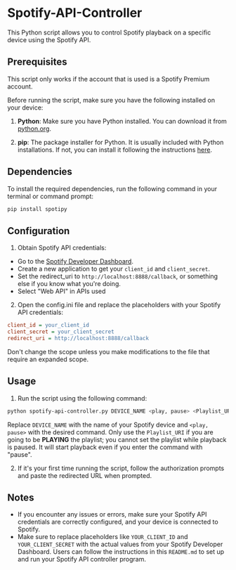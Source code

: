 # Spotify-API-Controller
This Python script allows you to control Spotify playback on a specific device using the Spotify API.

## Prerequisites

This script only works if the account that is used is a Spotify Premium account.

Before running the script, make sure you have the following installed on your device:

1. **Python**: Make sure you have Python installed. You can download it from [python.org](https://www.python.org/downloads/).

2. **pip**: The package installer for Python. It is usually included with Python installations. If not, you can install it following the instructions [here](https://pip.pypa.io/en/stable/installation/).

## Dependencies

To install the required dependencies, run the following command in your terminal or command prompt:

```bash
pip install spotipy
```

## Configuration
1. Obtain Spotify API credentials:
  - Go to the [Spotify Developer Dashboard](https://developer.spotify.com/dashboard).
  - Create a new application to get your `client_id` and `client_secret`.
  - Set the redirect_uri to `http://localhost:8888/callback`, or something else if you know what you're doing.
  - Select "Web API" in APIs used
2. Open the config.ini file and replace the placeholders with your Spotify API credentials:
```ini
client_id = your_client_id
client_secret = your_client_secret
redirect_uri = http://localhost:8888/callback
```
Don't change the scope unless you make modifications to the file that require an expanded scope.

## Usage
1. Run the script using the following command:

```bash
python spotify-api-controller.py DEVICE_NAME <play, pause> <Playlist_URI>
```
Replace `DEVICE_NAME` with the name of your Spotify device and `<play, pause>` with the desired command.
Only use the `Playlist_URI` if you are going to be **PLAYING** the playlist; you cannot set the playlist while playback is paused. It will start playback even if you enter the command with "pause".

2. If it's your first time running the script, follow the authorization prompts and paste the redirected URL when prompted.

## Notes
- If you encounter any issues or errors, make sure your Spotify API credentials are correctly configured, and your device is connected to Spotify.
- Make sure to replace placeholders like `YOUR_CLIENT_ID` and `YOUR_CLIENT_SECRET` with the actual values from your Spotify Developer Dashboard. Users can follow the instructions in this `README.md` to set up and run your Spotify API controller program.
